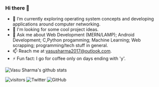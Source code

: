 ### Hi there 👋
- 🔭 I’m currently exploring operating system concepts and developing applications around computer networking.
- 🌱 I'm looking for some cool project ideas.
- 💬 Ask me about Web Development (MERN/LAMP); Android Development; C,Python progamming; Machine Learning; Web scrapping; programming/tech stuff in general.
- 📫 Reach me at vasusharma2017@outlook.com.
- ⚡ Fun fact: I go for coffee only on days ending with 'y'.


![Vasu Sharma's github stats](https://github-readme-stats.vercel.app/api?username=vasusharma7&theme=dark&count_private=true)
<!-- &include_all_commits=true -->

![visitors](https://visitor-badge.laobi.icu/badge?page_id=vasusharma7.vasusharma7)
![Twitter](https://shields.io/twitter/follow/vasusharma_7?label=Follow)
![GitHub](https://shields.io/github/followers/vasusharma7?label=Follow)

